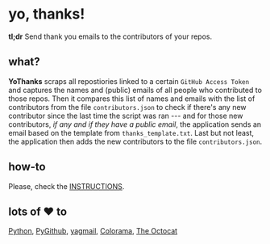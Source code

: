 # yo, thanks!
**tl;dr** Send thank you emails to the contributors of your repos.


## what?

**YoThanks** scraps all repostiories linked to a certain `GitHub Access Token` and captures the names and (public) emails of all people who contributed to those repos. Then it compares this list of names and emails with the list of contributors from the file `contributors.json` to check if there's any new contributor since the last time the script was ran --- and for those new contributors, *if any and if they have a public email*, the application sends an email based on the template from `thanks_template.txt`. Last but not least, the application then adds the new contributors to the file `contributors.json`.

## how-to  

Please, check the [INSTRUCTIONS](https://github.com/42piratas/yothanks/blob/master/INSTRUCTIONS).

## lots of :heart: to 

[Python](https://www.python.org), [PyGithub](https://pypi.org/project/PyGithub/), [yagmail](http://pygithub.readthedocs.io),  [Colorama](https://pypi.org/project/colorama/), [The Octocat](https://github.com/octocat) 